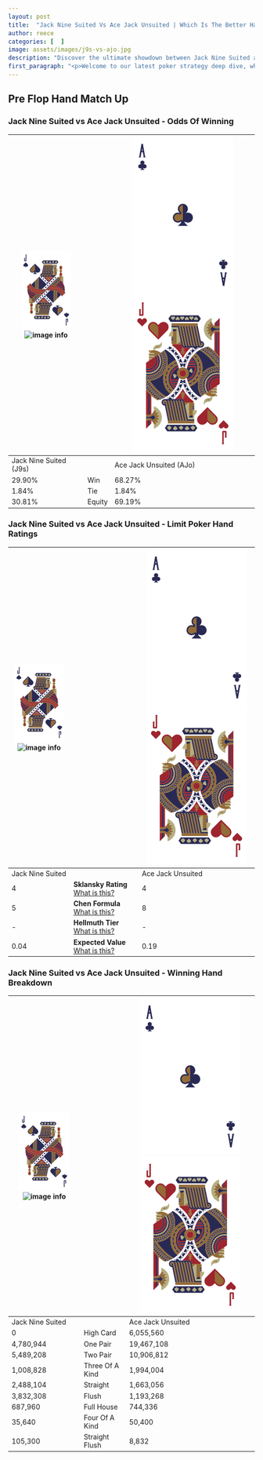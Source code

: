 ```yaml
---
layout: post
title:  "Jack Nine Suited Vs Ace Jack Unsuited | Which Is The Better Hand In Poker? A Complete Guide"
author: reece
categories: [  ]
image: assets/images/j9s-vs-ajo.jpg
description: "Discover the ultimate showdown between Jack Nine Suited and Ace Jack Unsuited in poker! Uncover the odds, strategies, and scenarios where one hand triumphs over the other. Get ready to up your poker game with this thrilling analysis."
first_paragraph: "<p>Welcome to our latest poker strategy deep dive, where we're pitting two distinct hands against each other in a high-stakes showdown: Jack Nine Suited vs Ace Jack Unsuited.</p><p>In the dynamic world of poker, every decision counts, and knowing which hand holds the upper hand is key to your success at the table.</p><p>In this article, we'll dissect these two hands, explore the scenarios where one dominates the other, and equip you with the knowledge to make strategic choices that can tip the odds in your favor.</p><p>Get ready to unravel the intriguing dynamics of these poker hands and elevate your game to new heights.</p>"
---
```




[comment]: # (sp0)

## Pre Flop Hand Match Up

<div class="table hand-ratings" markdown="1"> 



### Jack Nine Suited vs Ace Jack Unsuited - Odds Of Winning


    
| ![image info](assets/images/hand1/J.png) ![image info](assets/images/hand1/9s.png) |  | ![image info](assets/images/hand2/A.png) ![image info](assets/images/hand2/Jo.png) |
| -------- | -------- | -------- |
| Jack Nine Suited (J9s) |  | Ace Jack Unsuited (AJo) |
| 29.90% | Win | 68.27% |
| 1.84% | Tie | 1.84% |
| 30.81% | Equity | 69.19% |




[comment]: # (sp1)



### Jack Nine Suited vs Ace Jack Unsuited - Limit Poker Hand Ratings


    
| ![image info](assets/images/hand1/J.png) ![image info](assets/images/hand1/9s.png) |  | ![image info](assets/images/hand2/A.png) ![image info](assets/images/hand2/Jo.png) |
| -------- | -------- | -------- |
| Jack Nine Suited |  | Ace Jack Unsuited |
| 4 | **Sklansky Rating** [What is this?](/sklansky-rating-explained) | 4 |
| 5 | **Chen Formula** [What is this?](/chen-formula-explained) | 8 |
| - | **Hellmuth Tier** [What is this?](/Hellmuth-tier-explained) | - |
| 0.04 | **Expected Value** [What is this?](/expected-value-explained) | 0.19 |




[comment]: # (sp2)



### Jack Nine Suited vs Ace Jack Unsuited - Winning Hand Breakdown


    
| ![image info](assets/images/hand1/J.png) ![image info](assets/images/hand1/9s.png) |  | ![image info](assets/images/hand2/A.png) ![image info](assets/images/hand2/Jo.png) |
| -------- | -------- | -------- |
| Jack Nine Suited |  | Ace Jack Unsuited |
| 0 | High Card | 6,055,560 |
| 4,780,944 | One Pair | 19,467,108 |
| 5,489,208 | Two Pair | 10,906,812 |
| 1,008,828 | Three Of A Kind | 1,994,004 |
| 2,488,104 | Straight | 1,663,056 |
| 3,832,308 | Flush | 1,193,268 |
| 687,960 | Full House | 744,336 |
| 35,640 | Four Of A Kind | 50,400 |
| 105,300 | Straight Flush | 8,832 |




[comment]: # (sp3)



</div>

[comment]: # (sp4)



[comment]: # (sp5)

